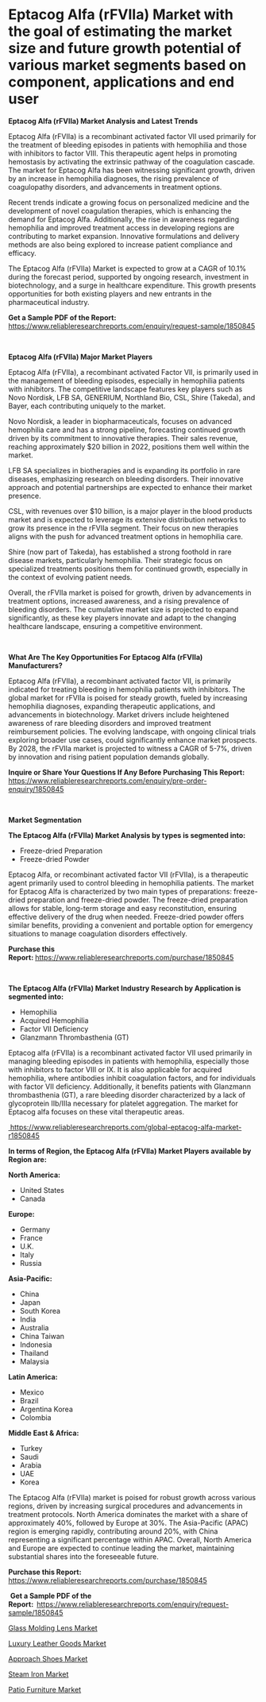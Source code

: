 <p><h1>Eptacog Alfa (rFVIIa) Market with the goal of estimating the market size and future growth potential of various market segments based on component, applications and end user</h1></p><p><strong>Eptacog Alfa (rFVIIa) Market Analysis and Latest Trends</strong></p>
<p><p>Eptacog Alfa (rFVIIa) is a recombinant activated factor VII used primarily for the treatment of bleeding episodes in patients with hemophilia and those with inhibitors to factor VIII. This therapeutic agent helps in promoting hemostasis by activating the extrinsic pathway of the coagulation cascade. The market for Eptacog Alfa has been witnessing significant growth, driven by an increase in hemophilia diagnoses, the rising prevalence of coagulopathy disorders, and advancements in treatment options.</p><p>Recent trends indicate a growing focus on personalized medicine and the development of novel coagulation therapies, which is enhancing the demand for Eptacog Alfa. Additionally, the rise in awareness regarding hemophilia and improved treatment access in developing regions are contributing to market expansion. Innovative formulations and delivery methods are also being explored to increase patient compliance and efficacy. </p><p>The Eptacog Alfa (rFVIIa) Market is expected to grow at a CAGR of 10.1% during the forecast period, supported by ongoing research, investment in biotechnology, and a surge in healthcare expenditure. This growth presents opportunities for both existing players and new entrants in the pharmaceutical industry.</p></p>
<p><strong>Get a Sample PDF of the Report:&nbsp;</strong> <a href="https://www.reliableresearchreports.com/enquiry/request-sample/1850845?utm_campaign=1470&utm_medium=2&utm_source=Github&utm_content=ia&utm_term=17102024&utm_id=eptacog-alfa-rfviia">https://www.reliableresearchreports.com/enquiry/request-sample/1850845</a></p>
<p>&nbsp;</p>
<p><strong>Eptacog Alfa (rFVIIa) Major Market Players</strong></p>
<p><p>Eptacog Alfa (rFVIIa), a recombinant activated Factor VII, is primarily used in the management of bleeding episodes, especially in hemophilia patients with inhibitors. The competitive landscape features key players such as Novo Nordisk, LFB SA, GENERIUM, Northland Bio, CSL, Shire (Takeda), and Bayer, each contributing uniquely to the market.</p><p>Novo Nordisk, a leader in biopharmaceuticals, focuses on advanced hemophilia care and has a strong pipeline, forecasting continued growth driven by its commitment to innovative therapies. Their sales revenue, reaching approximately $20 billion in 2022, positions them well within the market.</p><p>LFB SA specializes in biotherapies and is expanding its portfolio in rare diseases, emphasizing research on bleeding disorders. Their innovative approach and potential partnerships are expected to enhance their market presence.</p><p>CSL, with revenues over $10 billion, is a major player in the blood products market and is expected to leverage its extensive distribution networks to grow its presence in the rFVIIa segment. Their focus on new therapies aligns with the push for advanced treatment options in hemophilia care.</p><p>Shire (now part of Takeda), has established a strong foothold in rare disease markets, particularly hemophilia. Their strategic focus on specialized treatments positions them for continued growth, especially in the context of evolving patient needs.</p><p>Overall, the rFVIIa market is poised for growth, driven by advancements in treatment options, increased awareness, and a rising prevalence of bleeding disorders. The cumulative market size is projected to expand significantly, as these key players innovate and adapt to the changing healthcare landscape, ensuring a competitive environment.</p></p>
<p>&nbsp;</p>
<p><strong>What Are The Key Opportunities For Eptacog Alfa (rFVIIa) Manufacturers?</strong></p>
<p><p>Eptacog Alfa (rFVIIa), a recombinant activated factor VII, is primarily indicated for treating bleeding in hemophilia patients with inhibitors. The global market for rFVIIa is poised for steady growth, fueled by increasing hemophilia diagnoses, expanding therapeutic applications, and advancements in biotechnology. Market drivers include heightened awareness of rare bleeding disorders and improved treatment reimbursement policies. The evolving landscape, with ongoing clinical trials exploring broader use cases, could significantly enhance market prospects. By 2028, the rFVIIa market is projected to witness a CAGR of 5-7%, driven by innovation and rising patient population demands globally.</p></p>
<p><strong>Inquire or Share Your Questions If Any Before Purchasing This Report:</strong> <a href="https://www.reliableresearchreports.com/enquiry/pre-order-enquiry/1850845?utm_campaign=1470&utm_medium=2&utm_source=Github&utm_content=ia&utm_term=17102024&utm_id=eptacog-alfa-rfviia">https://www.reliableresearchreports.com/enquiry/pre-order-enquiry/1850845</a></p>
<p>&nbsp;</p>
<p><strong>Market Segmentation</strong></p>
<p><strong>The Eptacog Alfa (rFVIIa) Market Analysis by types is segmented into:</strong></p>
<p><ul><li>Freeze-dried Preparation</li><li>Freeze-dried Powder</li></ul></p>
<p><p>Eptacog Alfa, or recombinant activated factor VII (rFVIIa), is a therapeutic agent primarily used to control bleeding in hemophilia patients. The market for Eptacog Alfa is characterized by two main types of preparations: freeze-dried preparation and freeze-dried powder. The freeze-dried preparation allows for stable, long-term storage and easy reconstitution, ensuring effective delivery of the drug when needed. Freeze-dried powder offers similar benefits, providing a convenient and portable option for emergency situations to manage coagulation disorders effectively.</p></p>
<p><strong>Purchase this Report:&nbsp;</strong><a href="https://www.reliableresearchreports.com/purchase/1850845?utm_campaign=1470&utm_medium=2&utm_source=Github&utm_content=ia&utm_term=17102024&utm_id=eptacog-alfa-rfviia">https://www.reliableresearchreports.com/purchase/1850845</a></p>
<p>&nbsp;</p>
<p><strong>The Eptacog Alfa (rFVIIa) Market Industry Research by Application is segmented into:</strong></p>
<p><ul><li>Hemophilia</li><li>Acquired Hemophilia</li><li>Factor VII Deficiency</li><li>Glanzmann Thrombasthenia (GT)</li></ul></p>
<p><p>Eptacog alfa (rFVIIa) is a recombinant activated factor VII used primarily in managing bleeding episodes in patients with hemophilia, especially those with inhibitors to factor VIII or IX. It is also applicable for acquired hemophilia, where antibodies inhibit coagulation factors, and for individuals with factor VII deficiency. Additionally, it benefits patients with Glanzmann thrombasthenia (GT), a rare bleeding disorder characterized by a lack of glycoprotein IIb/IIIa necessary for platelet aggregation. The market for Eptacog alfa focuses on these vital therapeutic areas.</p></p>
<p><a href="https://www.reliableresearchreports.com/global-eptacog-alfa-market-r1850845?utm_campaign=1470&utm_medium=2&utm_source=Github&utm_content=ia&utm_term=17102024&utm_id=eptacog-alfa-rfviia">&nbsp;https://www.reliableresearchreports.com/global-eptacog-alfa-market-r1850845</a></p>
<p><strong>In terms of Region, the Eptacog Alfa (rFVIIa) Market Players available by Region are:</strong></p>
<p>
    <p> <strong> North America: </strong>
        <ul>
            <li>United States</li>
            <li>Canada</li>
        </ul>
        </p> 
    <p> <strong> Europe: </strong>
        <ul>
            <li>Germany</li>
            <li>France</li>
            <li>U.K.</li>
            <li>Italy</li>
            <li>Russia</li>
        </ul>
        </p> 
    <p> <strong> Asia-Pacific: </strong>
        <ul>
            <li>China</li>
            <li>Japan</li>
            <li>South Korea</li>
            <li>India</li>
            <li>Australia</li>
            <li>China Taiwan</li>
            <li>Indonesia</li>
            <li>Thailand</li>
            <li>Malaysia</li>
        </ul>
        </p> 
    <p> <strong> Latin America: </strong>
        <ul>
            <li>Mexico</li>
            <li>Brazil</li>
            <li>Argentina Korea</li>
            <li>Colombia</li>
        </ul>
        </p> 
    <p> <strong> Middle East & Africa: </strong>
        <ul>
            <li>Turkey</li>
            <li>Saudi</li>
            <li>Arabia</li>
            <li>UAE</li>
            <li>Korea</li>
        </ul>
    </p>
    </p>
<p><p>The Eptacog Alfa (rFVIIa) market is poised for robust growth across various regions, driven by increasing surgical procedures and advancements in treatment protocols. North America dominates the market with a share of approximately 40%, followed by Europe at 30%. The Asia-Pacific (APAC) region is emerging rapidly, contributing around 20%, with China representing a significant percentage within APAC. Overall, North America and Europe are expected to continue leading the market, maintaining substantial shares into the foreseeable future.</p></p>
<p><strong>Purchase this Report: </strong><a href="https://www.reliableresearchreports.com/purchase/1850845?utm_campaign=1470&utm_medium=2&utm_source=Github&utm_content=ia&utm_term=17102024&utm_id=eptacog-alfa-rfviia">https://www.reliableresearchreports.com/purchase/1850845</a></p>
<p>&nbsp;<strong>Get a Sample PDF of the Report:&nbsp;&nbsp;</strong><a href="https://www.reliableresearchreports.com/enquiry/request-sample/1850845?utm_campaign=1470&utm_medium=2&utm_source=Github&utm_content=ia&utm_term=17102024&utm_id=eptacog-alfa-rfviia">https://www.reliableresearchreports.com/enquiry/request-sample/1850845</a></p>
<p><strong></strong></p>
<p><p><a href="https://github.com/SamiaHussain82/Market-Research-Report-List-1/blob/main/glass-molding-lens-market.md?utm_campaign=1470&utm_medium=2&utm_source=Github&utm_content=ia&utm_term=17102024&utm_id=eptacog-alfa-rfviia">Glass Molding Lens Market</a></p><p><a href="https://www.linkedin.com/pulse/luxury-leather-goods-market-global-regional-analysis-2024-orbke?utm_campaign=1470&utm_medium=2&utm_source=Github&utm_content=ia&utm_term=17102024&utm_id=eptacog-alfa-rfviia">Luxury Leather Goods Market</a></p><p><a href="https://www.linkedin.com/pulse/global-approach-shoes-industry-analysis-share-growth-l3z4e?utm_campaign=1470&utm_medium=2&utm_source=Github&utm_content=ia&utm_term=17102024&utm_id=eptacog-alfa-rfviia">Approach Shoes Market</a></p><p><a href="https://www.linkedin.com/pulse/steam-iron-market-trends-growth-outlook-2024-2031-research-bud-ozjse?utm_campaign=1470&utm_medium=2&utm_source=Github&utm_content=ia&utm_term=17102024&utm_id=eptacog-alfa-rfviia">Steam Iron Market</a></p><p><a href="https://www.linkedin.com/pulse/patio-furniture-market-essentials-key-players-demand-drivers-un4xe?utm_campaign=1470&utm_medium=2&utm_source=Github&utm_content=ia&utm_term=17102024&utm_id=eptacog-alfa-rfviia">Patio Furniture Market</a></p></p>